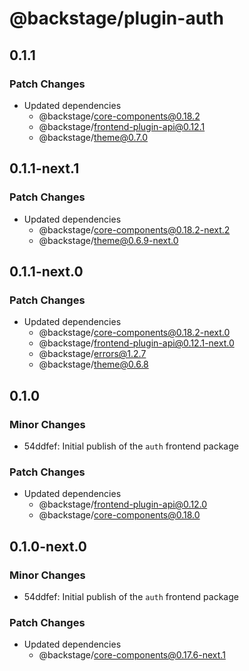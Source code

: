 # @backstage/plugin-auth

## 0.1.1

### Patch Changes

- Updated dependencies
  - @backstage/core-components@0.18.2
  - @backstage/frontend-plugin-api@0.12.1
  - @backstage/theme@0.7.0

## 0.1.1-next.1

### Patch Changes

- Updated dependencies
  - @backstage/core-components@0.18.2-next.2
  - @backstage/theme@0.6.9-next.0

## 0.1.1-next.0

### Patch Changes

- Updated dependencies
  - @backstage/core-components@0.18.2-next.0
  - @backstage/frontend-plugin-api@0.12.1-next.0
  - @backstage/errors@1.2.7
  - @backstage/theme@0.6.8

## 0.1.0

### Minor Changes

- 54ddfef: Initial publish of the `auth` frontend package

### Patch Changes

- Updated dependencies
  - @backstage/frontend-plugin-api@0.12.0
  - @backstage/core-components@0.18.0

## 0.1.0-next.0

### Minor Changes

- 54ddfef: Initial publish of the `auth` frontend package

### Patch Changes

- Updated dependencies
  - @backstage/core-components@0.17.6-next.1
